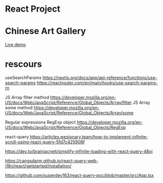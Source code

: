 # React Project

<h1>Chinese Art Gallery</h1>

<a href="https://chinese-art-gallery.netlify.app/">Live demo</a>

# rescours

useSearchParams
https://nextjs.org/docs/app/api-reference/functions/use-search-params
https://reactrouter.com/en/main/hooks/use-search-params-rn

JS Array filter method
https://developer.mozilla.org/en-US/docs/Web/JavaScript/Reference/Global_Objects/Array/filter
JS Array some method
https://developer.mozilla.org/en-US/docs/Web/JavaScript/Reference/Global_Objects/Array/some

Regular expressions RegExp object
https://developer.mozilla.org/en-US/docs/Web/JavaScript/Reference/Global_Objects/RegExp

react-query
https://articles.wesionary.team/how-to-implement-infinite-scroll-using-react-query-5fd7c425908f

https://dev.to/brainiacneit/simplify-infinite-loading-with-react-query-48oj

https://cangsdarm.github.io/react-query-web-i18n/react/getstarted/installation/

https://github.com/superdev163/react-query-poc/blob/master/src/App.tsx
